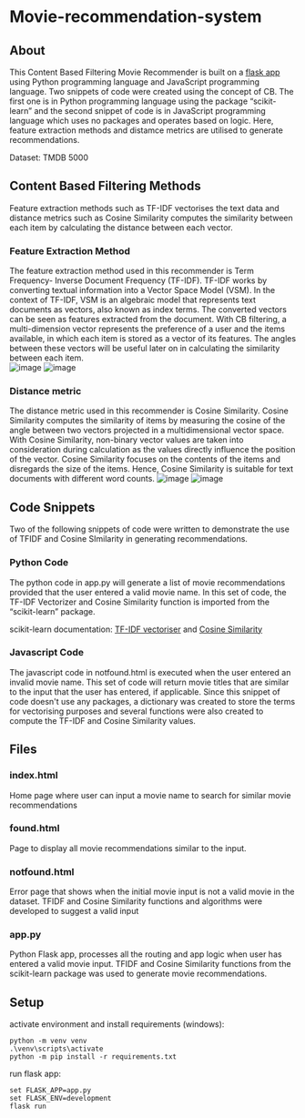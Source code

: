 # Movie-recommendation-system

## About  
This Content Based Filtering Movie Recommender is built on a [flask app](https://flask.palletsprojects.com/en/2.0.x/) using Python programming language and JavaScript programming language. Two snippets of code were created using the concept of CB. The first one is in Python programming language using the package “scikit-learn” and the second snippet of code is in JavaScript programming language which uses no packages and operates based on logic. Here, feature extraction methods and distamce metrics are utilised to generate recommendations. 

Dataset: TMDB 5000

## Content Based Filtering Methods

Feature extraction methods such as TF-IDF vectorises the text data and distance metrics such as Cosine Similarity computes the similarity between each item by calculating the distance between each vector.

### Feature Extraction Method
The feature extraction method used in this recommender is Term Frequency- Inverse Document Frequency (TF-IDF). TF-IDF works by converting textual information into a Vector Space Model (VSM). In the context of TF-IDF, VSM is an algebraic model that represents text documents as vectors, also known as index terms. The converted vectors can be seen as features extracted from the document. With CB filtering, a multi-dimension vector represents the preference of a user and the items available, in which each item is stored as a vector of its features. The angles between these vectors will be useful later on in calculating the similarity between each item.   
![image](https://user-images.githubusercontent.com/65379600/129465678-66d0773d-6faf-4759-8235-bf7d2e96aefa.png) ![image](https://user-images.githubusercontent.com/65379600/129465918-24743bfe-cc19-44aa-80bc-d8f85a75e6a2.png)  
### Distance metric
The distance metric used in this recommender is Cosine Similarity. Cosine Similarity computes the similarity of items by measuring the cosine of the angle between two vectors projected in a multidimensional vector space. With Cosine Similarity, non-binary vector values are taken into consideration during calculation as the values directly influence the position of the vector. Cosine Similarity focuses on the contents of the items and disregards the size of the items. Hence, Cosine Similarity is suitable for text documents with different word counts. 
![image](https://user-images.githubusercontent.com/65379600/129465404-790cbc28-ee78-4c2f-85c8-e40f82ac72d6.png)   ![image](https://user-images.githubusercontent.com/65379600/129466224-5b165535-f7be-4378-a8bb-0438d4e60574.png)


## Code Snippets

Two of the following snippets of code were written to demonstrate the use of TFIDF and Cosine SImilarity in generating recommendations.

### Python Code
The python code in app.py will generate a list of movie recommendations provided that the user entered a valid movie name. In this set of code, the TF-IDF Vectorizer and Cosine Similarity function is imported from the “scikit-learn” package.

scikit-learn documentation: [TF-IDF vectoriser](https://scikit-learn.org/stable/modules/generated/sklearn.feature_extraction.text.TfidfVectorizer.html?highlight=tfidf#sklearn.feature_extraction.text.TfidfVectorizer) and [Cosine Similarity](https://scikit-learn.org/stable/modules/generated/sklearn.metrics.pairwise.cosine_similarity.html#sklearn.metrics.pairwise.cosine_similarity)

### Javascript Code
The javascript code in notfound.html is executed when the user entered an invalid movie name. This set of code will return movie titles that are similar to the input that the user has entered, if applicable. Since this snippet of code doesn't use any packages, a dictionary was created to store the terms for vectorising purposes and several functions were also created to compute the TF-IDF and Cosine Similarity values.

## Files
### index.html
Home page where user can input a movie name to search for similar movie recommendations

### found.html
Page to display all movie recommendations similar to the input.

### notfound.html
Error page that shows when the initial movie input is not a valid movie in the dataset.
TFIDF and Cosine Similarity functions and algorithms were developed to suggest a valid input

### app.py
Python Flask app, processes all the routing and app logic when user has entered a valid movie input.
TFIDF and Cosine Similarity functions from the scikit-learn package was used to generate movie recommendations.


## Setup
activate environment and install requirements (windows):
```
python -m venv venv
.\venv\scripts\activate
python -m pip install -r requirements.txt 
```

run flask app:
```
set FLASK_APP=app.py
set FLASK_ENV=development
flask run
```

